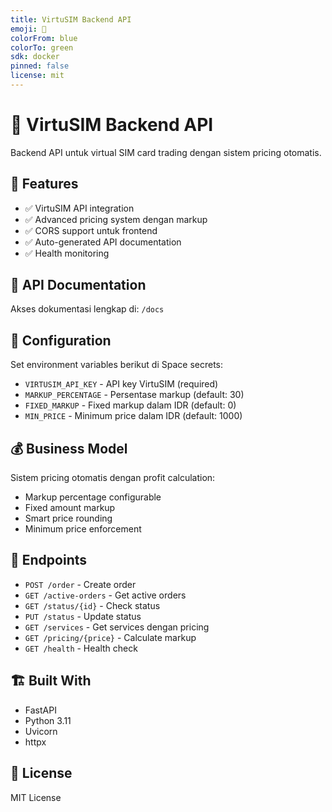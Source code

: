 ```yaml
---
title: VirtuSIM Backend API
emoji: 📱
colorFrom: blue
colorTo: green
sdk: docker
pinned: false
license: mit
---
```


# 📱 VirtuSIM Backend API

Backend API untuk virtual SIM card trading dengan sistem pricing otomatis.

## 🚀 Features

- ✅ VirtuSIM API integration
- ✅ Advanced pricing system dengan markup
- ✅ CORS support untuk frontend
- ✅ Auto-generated API documentation
- ✅ Health monitoring

## 📖 API Documentation

Akses dokumentasi lengkap di: `/docs`

## 🔧 Configuration

Set environment variables berikut di Space secrets:

- `VIRTUSIM_API_KEY` - API key VirtuSIM (required)
- `MARKUP_PERCENTAGE` - Persentase markup (default: 30)
- `FIXED_MARKUP` - Fixed markup dalam IDR (default: 0)
- `MIN_PRICE` - Minimum price dalam IDR (default: 1000)

## 💰 Business Model

Sistem pricing otomatis dengan profit calculation:
- Markup percentage configurable
- Fixed amount markup
- Smart price rounding
- Minimum price enforcement

## 🔗 Endpoints

- `POST /order` - Create order
- `GET /active-orders` - Get active orders
- `GET /status/{id}` - Check status
- `PUT /status` - Update status
- `GET /services` - Get services dengan pricing
- `GET /pricing/{price}` - Calculate markup
- `GET /health` - Health check

## 🏗️ Built With

- FastAPI
- Python 3.11
- Uvicorn
- httpx

## 📄 License

MIT License